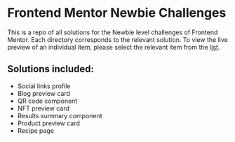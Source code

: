 # Frontend Mentor Newbie Challenges
This is a repo of all solutions for the Newbie level challenges of Frontend Mentor. Each directory corresponds to the relevant solution. To view the live preview of an individual item, please select the relevant item from the [list](link).

## Solutions included:
* Social links profile
* Blog preview card
* QR code component
* NFT preview card
* Results summary component
* Product preview card
* Recipe page